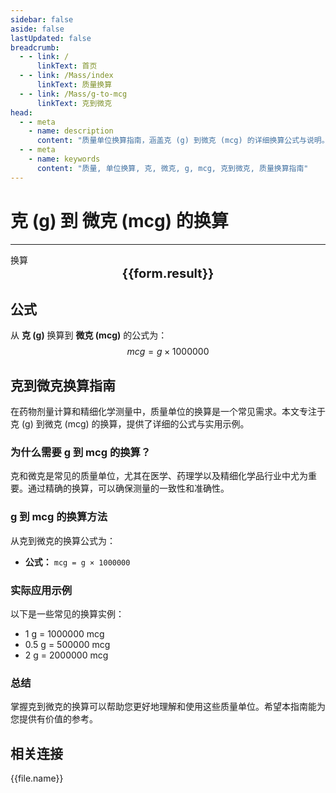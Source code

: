 ```yaml
---
sidebar: false
aside: false
lastUpdated: false
breadcrumb:
  - - link: /
      linkText: 首页
  - - link: /Mass/index
      linkText: 质量换算
  - - link: /Mass/g-to-mcg
      linkText: 克到微克
head:
  - - meta
    - name: description
      content: "质量单位换算指南，涵盖克 (g) 到微克 (mcg) 的详细换算公式与说明。"
  - - meta
    - name: keywords
      content: "质量, 单位换算, 克, 微克, g, mcg, 克到微克, 质量换算指南"
---
```

# 克 (g) 到 微克 (mcg) 的换算
---
<script setup>
import { onMounted, reactive, inject, ref } from 'vue'
import { NButton, NForm, NFormItem, NInput, NInputNumber, NSelect, NCard, useMessage,NGrid ,NGi } from 'naive-ui'
import { defineClientComponent } from 'vitepress'
import { Mass } from '../../files';

const convert = inject('convert')

const form = reactive({
  number: null,
  result: '',
})

const convertHandler = () => {
  if (form.number !== null && !isNaN(form.number)) {
    const convertedValue = parseFloat(form.number) * 1000000
    form.result = `${form.number}g = ${convertedValue.toFixed(0)}mcg`
  } else {
    form.result = '请输入有效的数值。'
  }
}
</script>

<n-form size="large" :model="form">
  <n-form-item label="克 (g)">
    <n-input-number v-model:value="form.number" placeholder="输入克" style="width: 100%" />
  </n-form-item>
  <n-form-item>
    <n-button type="info" @click="convertHandler" block>换算</n-button>
  </n-form-item>
</n-form>

<n-card  embedded :bordered="false" hoverable>
  <div  style="text-align:center;font-size:20px;">
    <strong>{{form.result}}</strong>
  </div>
</n-card>

## 公式

从 **克 (g)** 换算到 **微克 (mcg)** 的公式为：
$$ mcg = g \times 1000000 $$

## 克到微克换算指南

在药物剂量计算和精细化学测量中，质量单位的换算是一个常见需求。本文专注于克 (g) 到微克 (mcg) 的换算，提供了详细的公式与实用示例。

### 为什么需要 g 到 mcg 的换算？

克和微克是常见的质量单位，尤其在医学、药理学以及精细化学品行业中尤为重要。通过精确的换算，可以确保测量的一致性和准确性。

### g 到 mcg 的换算方法

从克到微克的换算公式为：

- **公式：** `mcg = g × 1000000`

### 实际应用示例

以下是一些常见的换算实例：

- 1 g = 1000000 mcg
- 0.5 g = 500000 mcg
- 2 g = 2000000 mcg

### 总结

掌握克到微克的换算可以帮助您更好地理解和使用这些质量单位。希望本指南能为您提供有价值的参考。

## 相关连接
<n-grid x-gap="12" :cols="2">
  <n-gi v-for="(file, index) in Mass" :key="index">
    <n-button
      text
      tag="a"
      :href="file.path"
      type="info"
    >
      {{file.name}}
    </n-button>
  </n-gi>
</n-grid>